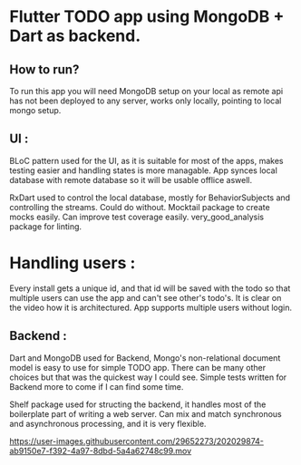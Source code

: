 # Flutter TODO app using MongoDB + Dart as backend.


## How to run?
To run this app you will need MongoDB setup on your local as remote api has not been deployed to any server, works only locally, pointing to local mongo setup.

## UI : 
BLoC pattern used for the UI, as it is suitable for most of the apps, makes testing easier and handling states is more managable. App synces local database with remote database so it will be usable offlice aswell.

RxDart used to control the local database, mostly for BehaviorSubjects and controlling the streams. Could do without. 
Mocktail package to create mocks easily. Can improve test coverage easily.
very_good_analysis package for linting.

# Handling users : 
Every install gets a unique id, and that id will be saved with the todo so that multiple users can use the app and can't see other's todo's. It is clear on the video how it is architectured. App supports multiple users without login. 

## Backend : 
Dart and MongoDB used for Backend, Mongo's non-relational document model is easy to use for simple TODO app. There can be many other choices but that was the quickest way I could see. Simple tests written for Backend more to come if I can find some time.

Shelf package used for structing the backend, it handles most of the boilerplate part of writing a web server. Can mix and match synchronous and asynchronous processing, and it is very flexible.




https://user-images.githubusercontent.com/29652273/202029874-ab9150e7-f392-4a97-8dbd-5a4a62748c99.mov

